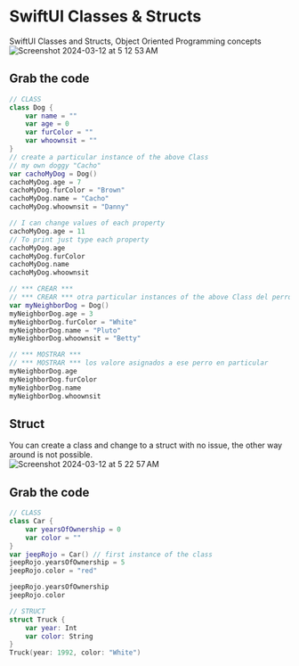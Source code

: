 # SwiftUI Classes & Structs
SwiftUI Classes and Structs, Object Oriented Programming concepts
![Screenshot 2024-03-12 at 5 12 53 AM](https://github.com/danielurra/Swift-UI-Classes-and-Structs/assets/51704179/becaa5e3-9a72-40ec-936b-6e5a8fad755f)<br>
## Grab the code
```swift
// CLASS
class Dog {
    var name = ""
    var age = 0
    var furColor = ""
    var whoownsit = ""
}
// create a particular instance of the above Class
// my own doggy "Cacho"
var cachoMyDog = Dog()
cachoMyDog.age = 7
cachoMyDog.furColor = "Brown"
cachoMyDog.name = "Cacho"
cachoMyDog.whoownsit = "Danny"

// I can change values of each property
cachoMyDog.age = 11
// To print just type each property
cachoMyDog.age
cachoMyDog.furColor
cachoMyDog.name
cachoMyDog.whoownsit

// *** CREAR ***
// *** CREAR *** otra particular instances of the above Class del perro de mi vecina la Sra. Betty
var myNeighborDog = Dog()
myNeighborDog.age = 3
myNeighborDog.furColor = "White"
myNeighborDog.name = "Pluto"
myNeighborDog.whoownsit = "Betty"

// *** MOSTRAR ***
// *** MOSTRAR *** los valore asignados a ese perro en particular
myNeighborDog.age
myNeighborDog.furColor
myNeighborDog.name
myNeighborDog.whoownsit
```
## Struct
You can create a class and change to a struct with no issue, the other way around is not possible.<br>
![Screenshot 2024-03-12 at 5 22 57 AM](https://github.com/danielurra/Swift-UI-Classes-and-Structs/assets/51704179/59c1dd9e-2371-49bc-992f-2ff785ee7348)<br>
## Grab the code
```swift
// CLASS
class Car {
    var yearsOfOwnership = 0
    var color = ""
}
var jeepRojo = Car() // first instance of the class
jeepRojo.yearsOfOwnership = 5
jeepRojo.color = "red"

jeepRojo.yearsOfOwnership
jeepRojo.color

// STRUCT
struct Truck {
    var year: Int
    var color: String
}
Truck(year: 1992, color: "White")
```

